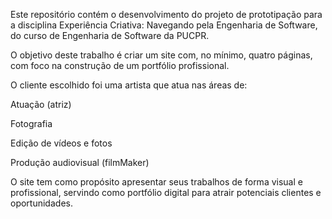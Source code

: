Este repositório contém o desenvolvimento do projeto de prototipação para a disciplina Experiência Criativa: Navegando pela Engenharia de Software, do curso de Engenharia de Software da PUCPR.

O objetivo deste trabalho é criar um site com, no mínimo, quatro páginas, com foco na construção de um portfólio profissional.

O cliente escolhido foi uma artista que atua nas áreas de:

Atuação (atriz)

Fotografia

Edição de vídeos e fotos

Produção audiovisual (filmMaker)

O site tem como propósito apresentar seus trabalhos de forma visual e profissional, servindo como portfólio digital para atrair potenciais clientes e oportunidades.

